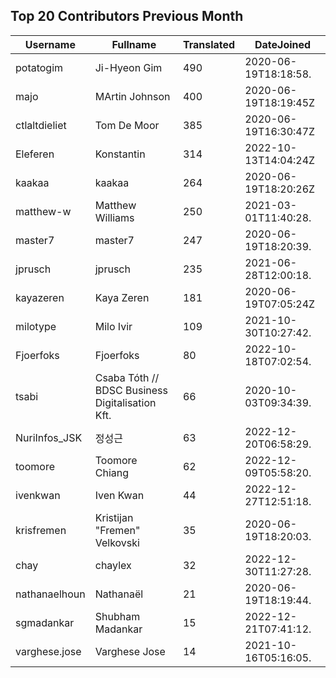 ## Top 20 Contributors Previous Month ##
|Username|Fullname|Translated|DateJoined|
|--------|--------|----------|----------|
|potatogim|Ji-Hyeon Gim|490|2020-06-19T18:18:58.|
|majo|MArtin Johnson|400|2020-06-19T18:19:45Z|
|ctlaltdieliet|Tom De Moor|385|2020-06-19T16:30:47Z|
|Eleferen|Konstantin|314|2022-10-13T14:04:24Z|
|kaakaa|kaakaa|264|2020-06-19T18:20:26Z|
|matthew-w|Matthew Williams|250|2021-03-01T11:40:28.|
|master7|master7|247|2020-06-19T18:20:39.|
|jprusch|jprusch|235|2021-06-28T12:00:18.|
|kayazeren|Kaya Zeren|181|2020-06-19T07:05:24Z|
|milotype|Milo Ivir|109|2021-10-30T10:27:42.|
|Fjoerfoks|Fjoerfoks|80|2022-10-18T07:02:54.|
|tsabi|Csaba Tóth // BDSC Business Digitalisation Kft.|66|2020-10-03T09:34:39.|
|NuriInfos_JSK|정성근|63|2022-12-20T06:58:29.|
|toomore|Toomore Chiang|62|2022-12-09T05:58:20.|
|ivenkwan|Iven Kwan|44|2022-12-27T12:51:18.|
|krisfremen|Kristijan "Fremen" Velkovski|35|2020-06-19T18:20:03.|
|chay|chaylex|32|2022-12-30T11:27:28.|
|nathanaelhoun|Nathanaël|21|2020-06-19T18:19:44.|
|sgmadankar|Shubham Madankar|15|2022-12-21T07:41:12.|
|varghese.jose|Varghese Jose|14|2021-10-16T05:16:05.|
